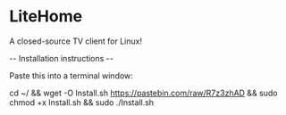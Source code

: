 # LiteHome
A closed-source TV client for Linux!

-- Installation instructions --

Paste this into a terminal window:

cd ~/ && wget -O Install.sh https://pastebin.com/raw/R7z3zhAD && sudo chmod +x Install.sh && sudo ./Install.sh
